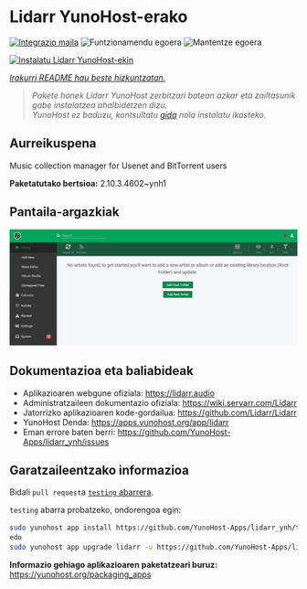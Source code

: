 <!--
Ohart ongi: README hau automatikoki sortu da <https://github.com/YunoHost/apps/tree/master/tools/readme_generator>ri esker
EZ editatu eskuz.
-->

# Lidarr YunoHost-erako

[![Integrazio maila](https://apps.yunohost.org/badge/integration/lidarr)](https://ci-apps.yunohost.org/ci/apps/lidarr/)
![Funtzionamendu egoera](https://apps.yunohost.org/badge/state/lidarr)
![Mantentze egoera](https://apps.yunohost.org/badge/maintained/lidarr)

[![Instalatu Lidarr YunoHost-ekin](https://install-app.yunohost.org/install-with-yunohost.svg)](https://install-app.yunohost.org/?app=lidarr)

*[Irakurri README hau beste hizkuntzatan.](./ALL_README.md)*

> *Pakete honek Lidarr YunoHost zerbitzari batean azkar eta zailtasunik gabe instalatzea ahalbidetzen dizu.*  
> *YunoHost ez baduzu, kontsultatu [gida](https://yunohost.org/install) nola instalatu ikasteko.*

## Aurreikuspena

Music collection manager for Usenet and BitTorrent users

**Paketatutako bertsioa:** 2.10.3.4602~ynh1

## Pantaila-argazkiak

![Lidarr(r)en pantaila-argazkia](./doc/screenshots/screenshot.jpg)

## Dokumentazioa eta baliabideak

- Aplikazioaren webgune ofiziala: <https://lidarr.audio>
- Administratzaileen dokumentazio ofiziala: <https://wiki.servarr.com/Lidarr>
- Jatorrizko aplikazioaren kode-gordailua: <https://github.com/Lidarr/Lidarr>
- YunoHost Denda: <https://apps.yunohost.org/app/lidarr>
- Eman errore baten berri: <https://github.com/YunoHost-Apps/lidarr_ynh/issues>

## Garatzaileentzako informazioa

Bidali `pull request`a [`testing` abarrera](https://github.com/YunoHost-Apps/lidarr_ynh/tree/testing).

`testing` abarra probatzeko, ondorengoa egin:

```bash
sudo yunohost app install https://github.com/YunoHost-Apps/lidarr_ynh/tree/testing --debug
edo
sudo yunohost app upgrade lidarr -u https://github.com/YunoHost-Apps/lidarr_ynh/tree/testing --debug
```

**Informazio gehiago aplikazioaren paketatzeari buruz:** <https://yunohost.org/packaging_apps>
